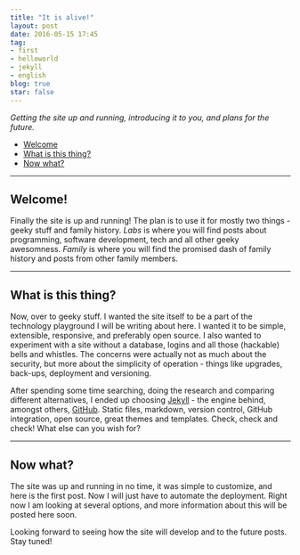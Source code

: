 ```yaml
---
title: "It is alive!"
layout: post
date: 2016-05-15 17:45
tag:
- first
- helloworld
- jekyll
- english
blog: true
star: false
---
```


_Getting the site up and running, introducing it to you, and plans for the future._

- [Welcome](#welcome)
- [What is this thing?](#what-is-this-thing)
- [Now what?](#now-what)

---

## Welcome!

Finally the site is up and running! The plan is to use it for mostly two things - geeky stuff and family history. _Labs_ is where you will find posts about programming, software development, tech and all other geeky awesomness. _Family_ is where you will find the promised dash of family history and posts from other family members.

---

## What is this thing?

Now, over to geeky stuff. I wanted the site itself to be a part of the technology playground I will be writing about here. I wanted it to be simple, extensible, responsive, and preferably open source. I also wanted to experiment with a site without a database, logins and all those (hackable) bells and whistles. The concerns were actually not as much about the security, but more about the simplicity of operation - things like upgrades, back-ups, deployment and versioning.

After spending some time searching, doing the research and comparing different alternatives, I ended up choosing [Jekyll](https://jekyllrb.com/) - the engine behind, amongst others, [GitHub](https://github.com). Static files, markdown, version control, GitHub integration, open source, great themes and templates. Check, check and check! What else can you wish for?

---

## Now what?

The site was up and running in no time, it was simple to customize, and here is the first post. Now I will just have to automate the deployment. Right now I am looking at several options, and more information about this will be posted here soon.

Looking forward to seeing how the site will develop and to the future posts. Stay tuned!